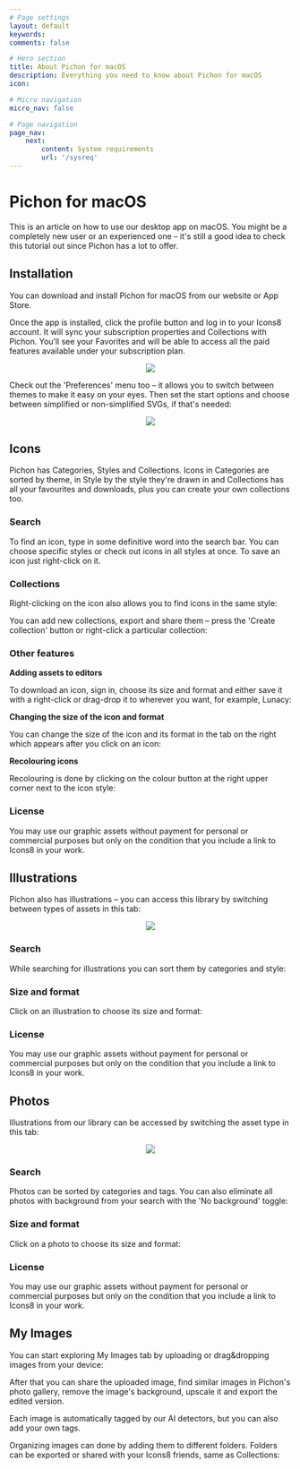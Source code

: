 ```yaml
---
# Page settings
layout: default
keywords:
comments: false

# Hero section
title: About Pichon for macOS
description: Everything you need to know about Pichon for macOS
icon:

# Micro navigation
micro_nav: false

# Page navigation
page_nav:
    next:
        content: System requirements
        url: '/sysreq'
---
```


# Pichon for macOS

This is an article on how to use our desktop app on macOS. You might be a completely new user or an experienced one – it's still a good idea to check this tutorial out since Pichon has a lot to offer.

## Installation

You can download and install Pichon for macOS from our website or App Store.

Once the app is installed, click the profile button and log in to your Icons8 account. It will sync your subscription properties and Collections with Pichon. You’ll see your Favorites and will be able to access all the paid features available under your subscription plan.

<p align="center">
  <img width="auto" height="auto" src="/public/1.1_Profile.png">
</p>

Check out the 'Preferences' menu too – it allows you to switch between themes to make it easy on your eyes. Then set the start options and choose between simplified or non-simplified SVGs, if that's needed:

<p align="center">
  <img width="auto" height="auto" src="/public/1.2_Preferences.png">
</p>

## Icons

Pichon has Categories, Styles and Collections. Icons in Categories are sorted by theme, in Style by the style they're drawn in and Collections has all your favourites and downloads, plus you can create your own collections too.

### Search

To find an icon, type in some definitive word into the search bar.  You can choose specific styles or check out icons in all styles at once. To save an icon just right-click on it.

### Collections

Right-clicking on the icon also allows you to find icons in the same style:

You can add new collections, export and share them – press the 'Create collection' button or right-click a particular collection:

### Other features

**Adding assets to editors**

To download an icon, sign in, choose its size and format and either save it with a right-click or drag-drop it to wherever you want, for example, Lunacy:

**Changing the size of the icon and format**

You can change the size of the icon and its format in the tab on the right which appears after you click on an icon:

**Recolouring icons**

Recolouring is done by clicking on the colour button at the right upper corner next to the icon style:

### License

You may use our graphic assets without payment for personal or commercial purposes but only on the condition that you include a link to Icons8 in your work.

## Illustrations

Pichon also has illustrations – you can access this library by switching between types of assets in this tab:

<p align="center">
  <img width="auto" height="auto" src="/public/1.3_Assets Tab.png">
</p>

### Search

While searching for illustrations you can sort them by categories and style:

### Size and format

Click on an illustration to choose its size and format:

### License

You may use our graphic assets without payment for personal or commercial purposes but only on the condition that you include a link to Icons8 in your work.

## Photos

Illustrations from our library can be accessed by switching the asset type in this tab:

<p align="center">
  <img width="auto" height="auto" src="/public/1.3_Assets Tab.png">
</p>

### Search

Photos can be sorted by categories and tags. You can also eliminate all photos with background from your search with the 'No background' toggle:

### Size and format

Click on a photo to choose its size and format:

### License

You may use our graphic assets without payment for personal or commercial purposes but only on the condition that you include a link to Icons8 in your work.

## My Images

You can start exploring My Images tab by uploading or drag&dropping images from your device:

After that you can share the uploaded image, find similar images in Pichon's photo gallery, remove the image's background, upscale it and export the edited version. 

Each image is automatically tagged by our AI detectors, but you can also add your own tags.

Organizing images can done by adding them to different folders. Folders can be exported or shared with your Icons8 friends, same as Collections:

